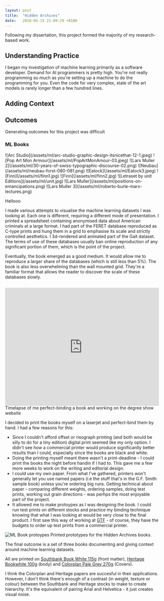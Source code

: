 ```yaml
---
layout: post
title:  "Hidden Archives"
date:   2018-05-15 21:09:29 +0100
---
```


Following my dissertation, this project formed the majority of my research-based work.

## Understanding Practice

I began my investigation of machine learning primarily as a software developer. Demand for AI programmers is pretty high. You're not really programming so much as you're setting up a machine to do the programming for you. Even the code for very complex, state of the art models is rarely longer than a few hundred lines.

## Adding Context

## Outcomes

Generating outcomes for this project was difficult



### ML Books

<div class='masonry-5 bleed hasImage' markdown='1'>
![Arc Studio](/assets/ml/arc-studio-graphic-design-itsnicethat-12-1.jpeg)
![Pop Art Mon Armour](/assets/ml/PopArtMonAmour-03.jpeg)
![Lars Muller 2](/assets/ml/30-years-of-swiss-typographic-discourse-02.png)
![Neubau](/assets/ml/neubau-forst-080-081.png)
![Eatock](/assets/ml/Eatock3.jpeg)
![Finn](/assets/ml/finn1.jpg)
![Finn](/assets/ml/finn2.jpg)
![Letraset by unit Editions](/assets/ml/unit.jpg)
![Lars Muller](/assets/ml/positions-on-emancipations.png)
![Lars Muller 3](/assets/ml/roberto-burle-marx-lectures.png)

<p class='caption'>Hellooo</p>
</div>

I made various attempts to visualise the machine learning datasets I was looking at. Each one is different, requiring a different mode of presentation. I printed a spreadsheet containing anonymised data about American criminals at a large format. I had part of the FERET database reproduced as C-type prints and hung them in a grid to emphasise its scale and strictly controlled aesthetics. I 3d-rendered and animated part of the Gait dataset. The terms of use of these databases usually ban online reproduction  of any significant portion of them, which is the point of the project.

Eventually, the book emerged as a good medium. It would allow me to reproduce a larger share of the databases (which is still less than 5%). The book is also less overwhelming than the wall mounted grid. They're a familiar format that allows the reader to discover the scale of these databases slowly. 

### Production

<p class='full' style="padding:70% 0 0 0;position:relative;"><iframe src="https://player.vimeo.com/video/271334302?autoplay=1&loop=1" style="position:absolute;top:-2rem;left:0;width:100%;height:100%;" frameborder="0" webkitallowfullscreen mozallowfullscreen allowfullscreen></iframe>
Timelapse of me perfect-binding a book and working on the degree show website
</p>

I decided to print the books myself on a laserjet and perfect-bind them by hand. I had a few reasons for this:

- Since I couldn't afford offset or risograph printing (and both would be silly to do for a tiny edition) digital print seemed like my only option. I didn't see how a commercial printer would produce significantly better results than I could, especially since the books are black and white. 
- Doing the printing myself meant there wasn't a print-deadline - I could print the books the night before handin if I had to. This gave me a few more weeks to work on the writing and editorial design.
- I could use my own paper. From what I've gathered, printers won't generally let you use named papers (i.e the stuff that's in the G.F. Smith sample book) unless you're ordering big runs. Getting technical about paper - comparing different weights, ordering samples, doing test prints, working out grain directions - was perhps the most enjoyable part of the project.
- It allowed me to make protoypes as I was designing the book. I could run test prints on different stocks and practice my binding technique knowing that what I was looking at would be very close to the final product. I first saw this way of working at [GTF](http://www.graphicthoughtfacility.com/) - of course, they have the budgets to order up test prints from a commercial printer.

<img src='/assets/ml/book-prototypes.jpg' class="bleed" alt='ML Book protoypes'>
Printed prototypes for the Hidden Archives books.

The final outcome is a set of three books documenting and giving context around machine learning datasets.

All are printed on [Southbank Book White 115g](http://www.johnpurcell.net/sbank.html) (front matter), [Heritage Bookwhite 100g](http://www.johnpurcell.net/heriwoodCON.html) (body) and [Colorplan Pale Grey 270g](http://colorplanpapers.com/50colours) (Covers).

I think the Colorplan and Heritage papers are succesful in their applications. However, I don't think there's enough of a contrast (in weight, texture or colour) between the Southbank and Heritage stocks to make to create hierarchy. It's the equivalent of pairing Arial and Helvetica - it just creates visual noise.   
